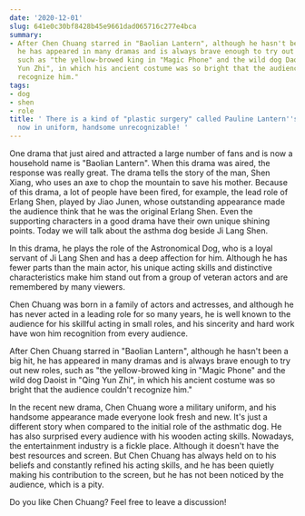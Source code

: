 ```yaml
---
date: '2020-12-01'
slug: 641e0c30bf8428b45e9661dad065716c277e4bca
summary:
- After Chen Chuang starred in "Baolian Lantern", although he hasn't been a big hit,
  he has appeared in many dramas and is always brave enough to try out new roles,
  such as "the yellow-browed king in "Magic Phone" and the wild dog Daoist in "Qing
  Yun Zhi", in which his ancient costume was so bright that the audience couldn't
  recognize him."
tags:
- dog
- shen
- role
title: ' There is a kind of "plastic surgery" called Pauline Lantern''s asthma dog,
  now in uniform, handsome unrecognizable! '
---
```


 One drama that just aired and attracted a large number of fans and is now a household name is "Baolian Lantern". When this drama was aired, the response was really great. The drama tells the story of the man, Shen Xiang, who uses an axe to chop the mountain to save his mother. Because of this drama, a lot of people have been fired, for example, the lead role of Erlang Shen, played by Jiao Junen, whose outstanding appearance made the audience think that he was the original Erlang Shen. Even the supporting characters in a good drama have their own unique shining points. Today we will talk about the asthma dog beside Ji Lang Shen.

In this drama, he plays the role of the Astronomical Dog, who is a loyal servant of Ji Lang Shen and has a deep affection for him. Although he has fewer parts than the main actor, his unique acting skills and distinctive characteristics make him stand out from a group of veteran actors and are remembered by many viewers.

Chen Chuang was born in a family of actors and actresses, and although he has never acted in a leading role for so many years, he is well known to the audience for his skillful acting in small roles, and his sincerity and hard work have won him recognition from every audience.

After Chen Chuang starred in "Baolian Lantern", although he hasn't been a big hit, he has appeared in many dramas and is always brave enough to try out new roles, such as "the yellow-browed king in "Magic Phone" and the wild dog Daoist in "Qing Yun Zhi", in which his ancient costume was so bright that the audience couldn't recognize him."

In the recent new drama, Chen Chuang wore a military uniform, and his handsome appearance made everyone look fresh and new. It's just a different story when compared to the initial role of the asthmatic dog. He has also surprised every audience with his wooden acting skills. Nowadays, the entertainment industry is a fickle place. Although it doesn't have the best resources and screen. But Chen Chuang has always held on to his beliefs and constantly refined his acting skills, and he has been quietly making his contribution to the screen, but he has not been noticed by the audience, which is a pity.

Do you like Chen Chuang? Feel free to leave a discussion!

 
        